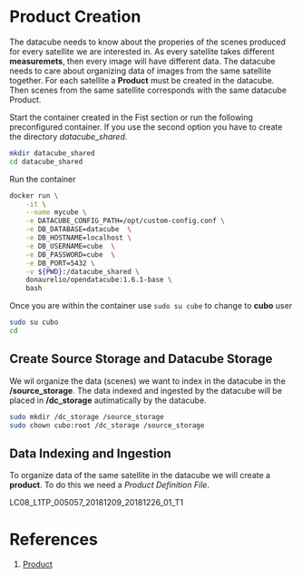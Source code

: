 # Product Creation

The datacube needs to know about the properies of the scenes produced for every satellite we are interested in. As every satellite takes different **measuremets**, then every image will have different data. The datacube needs to care about organizing data of images from the same satellite together. For each satellite a **Product** must be created in the datacube. Then scenes from the same satellite corresponds with the same datacube Product. 


Start the container created in the Fist section or run the following preconfigured container. If you use the second option you have to create the directory *datacube_shared*. 

```sh 
mkdir datacube_shared
cd datacube_shared
```

Run the container

```sh 
docker run \
	-it \
	--name mycube \
	-e DATACUBE_CONFIG_PATH=/opt/custom-config.conf \
	-e DB_DATABASE=datacube  \
	-e DB_HOSTNAME=localhost \
	-e DB_USERNAME=cube  \
	-e DB_PASSWORD=cube  \
	-e DB_PORT=5432 \
	-v ${PWD}:/datacube_shared \
	donaurelio/opendatacube:1.6.1-base \
	bash
```

Once you are within the container use `sudo su cube` to change to **cubo** user 

```sh 
sudo su cubo
cd 
```

## Create Source Storage and Datacube Storage

We wil organize the data (scenes) we want to index in the datacube in the **/source_storage**. The data indexed and ingested by the datacube will be placed in **/dc_storage** autimatically by the datacube.

```sh 
sudo mkdir /dc_storage /source_storage
sudo chown cubo:root /dc_storage /source_storage
```

## Data Indexing and Ingestion


To organize data of the same satellite in the datacube we will create a **product**. To do this we need a *Product Definition File*.

LC08_L1TP_005057_20181209_20181226_01_T1

# References

1. [Product](https://datacube-core.readthedocs.io/en/latest/architecture/data_model.html#product)